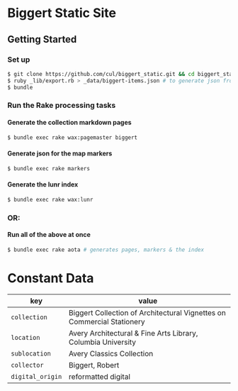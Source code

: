 # Biggert Static Site

## Getting Started

### Set up

```sh
$ git clone https://github.com/cul/biggert_static.git && cd biggert_static
$ ruby _lib/export.rb > _data/biggert-items.json # to generate json from hyacinth csv
$ bundle
```
### Run the Rake processing tasks

#### Generate the collection markdown pages
```sh
$ bundle exec rake wax:pagemaster biggert
```
#### Generate json for the map markers
```sh
$ bundle exec rake markers
```
#### Generate the lunr index
```sh
$ bundle exec rake wax:lunr
```

### OR:

#### Run all of the above at once
```sh
$ bundle exec rake aota # generates pages, markers & the index
```


# Constant Data
| **key** 	| **value** 	|
|------------------	|------------------------------------------------------------------------	|
| `collection` 	| Biggert Collection of Architectural Vignettes on Commercial Stationery 	|
| `location` 	| Avery Architectural & Fine Arts Library, Columbia University 	|
| `sublocation` 	| Avery Classics Collection 	|
| `collector` 	| Biggert, Robert 	|
| `digital_origin` 	| reformatted digital 	|
